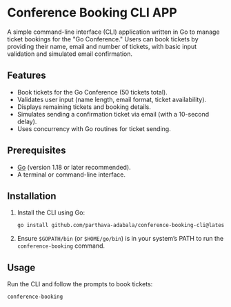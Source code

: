 # Conference Booking CLI APP

A simple command-line interface (CLI) application written in Go to manage ticket bookings for the "Go Conference." Users can book tickets by providing their name, email and number of tickets, with basic input validation and simulated email confirmation.

## Features
- Book tickets for the Go Conference (50 tickets total).
- Validates user input (name length, email format, ticket availability).
- Displays remaining tickets and booking details.
- Simulates sending a confirmation ticket via email (with a 10-second delay).
- Uses concurrency with Go routines for ticket sending.

## Prerequisites
- [Go](https://golang.org/dl/) (version 1.18 or later recommended).
- A terminal or command-line interface.

## Installation
1. Install the CLI using Go:
   
   ```bash
   go install github.com/parthava-adabala/conference-booking-cli@latest
   ```
3. Ensure `$GOPATH/bin` (or `$HOME/go/bin`) is in your system’s PATH to run the `conference-booking` command.

## Usage
Run the CLI and follow the prompts to book tickets:
```bash
conference-booking
```
